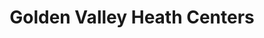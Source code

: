 ---
title: "Golden Valley Heath Centers"
url: /atwater/golden-valley-heath-centers/
shop: mobile phone
---